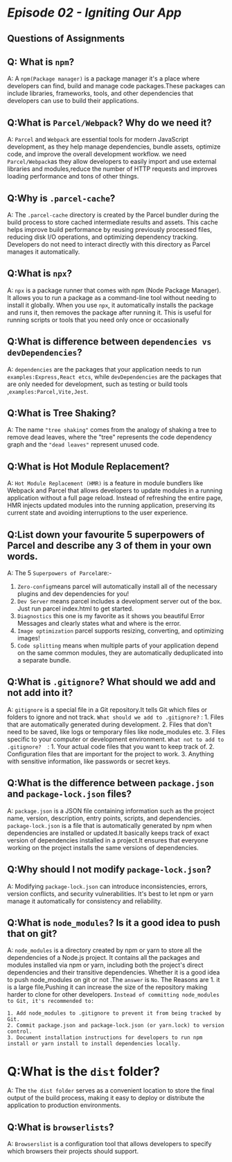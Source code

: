 # _Episode 02 - Igniting Our App_

## Questions of Assignments
## Q: What is `npm`?
A: A `npm(Package manager)` is a package manager it's a place where developers can find, build and manage code packages.These packages can include libraries, frameworks, tools, and other dependencies that developers can use to build their applications.

## Q:What is `Parcel/Webpack`? Why do we need it?

A: `Parcel` and `Webpack` are essential tools for modern JavaScript development, as they help manage dependencies, bundle assets, optimize code, and improve the overall development workflow. we need `Parcel/Webpack`as they allow developers to easily import and use external libraries and modules,reduce the number of HTTP requests and improves loading performance and tons of other things.

##  Q:Why is `.parcel-cache`?

A: The `.parcel-cache` directory is created by the Parcel bundler during the build process to store cached intermediate results and assets. This cache helps improve build performance by reusing previously processed files, reducing disk I/O operations, and optimizing dependency tracking. Developers do not need to interact directly with this directory as Parcel manages it automatically.


## Q:What is `npx`?

A: `npx` is a package runner that comes with npm (Node Package Manager). It allows you to run a package as a command-line tool without needing to install it globally. When you use `npx`, it automatically installs the package and runs it, then removes the package after running it. This is useful for running scripts or tools that you need only once or occasionally

## Q:What is difference between `dependencies vs devDependencies`?

A: `dependencies` are the packages that your application needs to run `examples:Express,React etcs`, while `devDependencies` are the packages that are only needed for development, such as testing or build tools ,`examples:Parcel,Vite,Jest`.

## Q:What is Tree Shaking?

A: The name `"tree shaking"` comes from the analogy of shaking a tree to remove dead leaves, where the "tree" represents the code dependency graph and the `"dead leaves"` represent unused code.

##  Q:What is Hot Module Replacement?

A: `Hot Module Replacement (HMR)` is a feature in module bundlers like Webpack and Parcel that allows developers to update modules in a running application without a full page reload. Instead of refreshing the entire page, HMR injects updated modules into the running application, preserving its current state and avoiding interruptions to the user experience.

## Q:List down your favourite 5 superpowers of Parcel and describe any 3 of them in your own words.

A: The 5 `Superpowers of Parcel`are:-
 1. `Zero-config`means parcel will automatically install all of the necessary plugins and dev dependencies for you! 
 2. `Dev Server` means parcel includes a development server out of the box. Just run parcel index.html to get started.
 3. `Diagnostics` this one is my favorite as it shows you beautiful Error Messages and clearly states what and where is the error.
 4. `Image optimization` parcel supports resizing, converting, and optimizing images!
 5. `Code splitting` means when multiple parts of your application depend on the same common modules, they are automatically deduplicated into a separate bundle.
## Q:What is `.gitignore`? What should we add and not add into it?

A: `gitignore` is a special file in a Git repository.It tells Git which files or folders to ignore and not track. 
    `What should we add to .gitignore?` :
        1. Files that are automatically generated during development.
        2. Files that don't need to be saved, like logs or temporary files like node_modules etc.
        3. Files specific to your computer or development environment.
    `What not to add to .gitignore?  `:
        1. Your actual code files that you want to keep track of.
        2. Configuration files that are important for the project to work.
        3. Anything with sensitive information, like passwords or secret keys.

## Q:What is the difference between `package.json` and `package-lock.json` files?

A: `package.json` is a JSON file containing information such as the project name, version, description, entry points, scripts, and dependencies.
`package-lock.json` is a file that is automatically generated by npm when dependencies are installed or updated.It basically keeps track of exact version of dependencies installed in a project.It ensures that everyone working on the project installs the same versions of dependencies.

##  Q:Why should I not modify `package-lock.json`?

A: Modifying `package-lock.json` can introduce inconsistencies, errors, version conflicts, and security vulnerabilities. It's best to let npm or yarn manage it automatically for consistency and reliability.

## Q:What is `node_modules`? Is it a good idea to push that on git?
A: 
`node_modules` is a directory created by npm or yarn to store all the dependencies of a Node.js project. It contains all the packages and modules installed via npm or yarn, including both the project's direct dependencies and their transitive dependencies.
Whether it is a good idea to push node_modules on git or not .The `answer` is `No`. The Reasons are 
    1. it is a large file,Pushing it can increase the size of the repository making harder to clone for other developers.
`Instead of committing node_modules to Git, it's recommended to:`

    1. Add node_modules to .gitignore to prevent it from being tracked by Git.
    2. Commit package.json and package-lock.json (or yarn.lock) to version control.
    3. Document installation instructions for developers to run npm install or yarn install to install dependencies locally. 
# Q:What is the `dist` folder?

A: The `the dist folder` serves as a convenient location to store the final output of the build process, making it easy to deploy or distribute the application to production environments.


## Q:What is `browserlists`?

A: `Browserslist` is a configuration tool that allows developers to specify which browsers their projects should support.